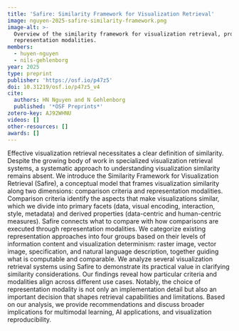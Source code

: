 ```yaml
---
title: 'Safire: Similarity Framework for Visualization Retrieval'
image: nguyen-2025-safire-similarity-framework.png
image-alt: >-
  Overview of the similarity framework for visualization retrieval, providing clear comparison criteria and
  representation modalities.
members:
  - huyen-nguyen
  - nils-gehlenborg
year: 2025
type: preprint
publisher: 'https://osf.io/p47z5'
doi: 10.31219/osf.io/p47z5_v4
cite:
  authors: HN Nguyen and N Gehlenborg
  published: '*OSF Preprints*'
zotero-key: AJ92WHNU
videos: []
other-resources: []
awards: []
---
```

Effective visualization retrieval necessitates a clear definition of similarity. Despite the growing body of work in specialized visualization retrieval systems, a systematic approach to understanding visualization similarity remains absent. We introduce the Similarity Framework for Visualization Retrieval (Safire), a conceptual model that frames visualization similarity along two dimensions: comparison criteria and representation modalities. Comparison criteria identify the aspects that make visualizations similar, which we divide into primary facets (data, visual encoding, interaction, style, metadata) and derived properties (data-centric and human-centric measures). Safire connects what to compare with how comparisons are executed through representation modalities. We categorize existing representation approaches into four groups based on their levels of information content and visualization determinism: raster image, vector image, specification, and natural language description, together guiding what is computable and comparable. We analyze several visualization retrieval systems using Safire to demonstrate its practical value in clarifying similarity considerations. Our findings reveal how particular criteria and modalities align across different use cases. Notably, the choice of representation modality is not only an implementation detail but also an important decision that shapes retrieval capabilities and limitations. Based on our analysis, we provide recommendations and discuss broader implications for multimodal learning, AI applications, and visualization reproducibility.
